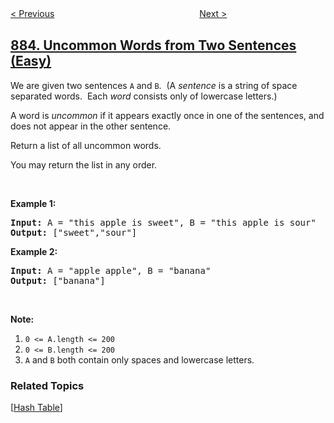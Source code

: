 <!--|This file generated by command(leetcode description); DO NOT EDIT.    |-->
<!--+----------------------------------------------------------------------+-->
<!--|@author    openset <openset.wang@gmail.com>                           |-->
<!--|@link      https://github.com/openset                                 |-->
<!--|@home      https://github.com/openset/leetcode                        |-->
<!--+----------------------------------------------------------------------+-->

[< Previous](https://github.com/openset/leetcode/tree/master/problems/projection-area-of-3d-shapes "Projection Area of 3D Shapes")
　　　　　　　　　　　　　　　　
[Next >](https://github.com/openset/leetcode/tree/master/problems/spiral-matrix-iii "Spiral Matrix III")

## [884. Uncommon Words from Two Sentences (Easy)](https://leetcode.com/problems/uncommon-words-from-two-sentences "两句话中的不常见单词")

<p>We are given two sentences <code>A</code> and <code>B</code>.&nbsp; (A <em>sentence</em>&nbsp;is a string of space separated words.&nbsp; Each <em>word</em> consists only of lowercase letters.)</p>

<p>A word is <em>uncommon</em>&nbsp;if it appears exactly once in one of the sentences, and does not appear in the other sentence.</p>

<p>Return a list of all uncommon words.&nbsp;</p>

<p>You may return the list in any order.</p>

<p>&nbsp;</p>

<ol>
</ol>

<div>
<p><strong>Example 1:</strong></p>

<pre>
<strong>Input: </strong>A = <span id="example-input-1-1">&quot;this apple is sweet&quot;</span>, B = <span id="example-input-1-2">&quot;this apple is sour&quot;</span>
<strong>Output: </strong><span id="example-output-1">[&quot;sweet&quot;,&quot;sour&quot;]</span>
</pre>

<div>
<p><strong>Example 2:</strong></p>

<pre>
<strong>Input: </strong>A = <span id="example-input-2-1">&quot;apple apple&quot;</span>, B = <span id="example-input-2-2">&quot;banana&quot;</span>
<strong>Output: </strong><span id="example-output-2">[&quot;banana&quot;]</span>
</pre>

<p>&nbsp;</p>

<p><strong>Note:</strong></p>

<ol>
	<li><code>0 &lt;= A.length &lt;= 200</code></li>
	<li><code>0 &lt;= B.length &lt;= 200</code></li>
	<li><code>A</code> and <code>B</code> both contain only spaces and lowercase letters.</li>
</ol>
</div>
</div>

### Related Topics
  [[Hash Table](https://github.com/openset/leetcode/tree/master/tag/hash-table/README.md)]
